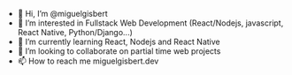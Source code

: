 - 👋 Hi, I’m @miguelgisbert
- 👀 I’m interested in Fullstack Web Development (React/Nodejs, javascript, React Native, Python/Django...)
- 🌱 I’m currently learning React, Nodejs and React Native
- 💞️ I’m looking to collaborate on partial time web projects
- 📫 How to reach me miguelgisbert.dev

<!---
miguelgisbert/miguelgisbert is a ✨ special ✨ repository because its `README.md` (this file) appears on your GitHub profile.
You can click the Preview link to take a look at your changes.
--->
